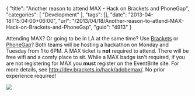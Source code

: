 {
	"title": "Another reason to attend MAX - Hack on Brackets and PhoneGap",
	"categories": [
		"Development"
	],
	"tags": [],
	"date": "2013-04-18T15:04:00+06:00",
	"url": "/2013/04/18/Another-reason-to-attend-MAX-Hack-on-Brackets-and-PhoneGap",
	"guid": "4913"
}

Attending MAX? Or going to be in LA at the same time? Use <a href="http://brackets.io">Brackets</a> or <a href="http://www.phonegap.com">PhoneGap</a>? Both teams will be hosting a hackathon on Monday and Tuesday from 1 to 6PM. A MAX ticket is <strong>not</strong> required to attend. There will be free wifi and a comfy place to sit. While a MAX badge isn't required, if you are not registering for MAX you <strong>must</strong> register on the EventBrite site. For more details, see <a href="http://dev.brackets.io/hack/adobemax/">http://dev.brackets.io/hack/adobemax/</a>. No prior experience required!

<img src="https://static.raymondcamden.com/images/logo1.png" />